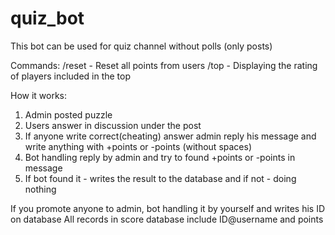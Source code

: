 # quiz_bot
This bot can be used for quiz channel without polls (only posts)

Commands:
/reset - Reset all points from users
/top <count> - Displaying the rating of players included in the top <count>

How it works:
1. Admin posted puzzle
2. Users answer in discussion under the post
3. If anyone write correct(cheating) answer admin reply his message and write anything with +points or -points (without spaces)
4. Bot handling reply by admin and try to found +points or -points in message
5. If bot found it - writes the result to the database and if not - doing nothing

If you promote anyone to admin, bot handling it by yourself and writes his ID on database
All records in score database include ID@username and points
